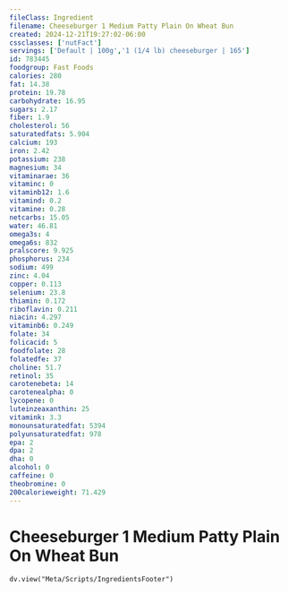 ```yaml
---
fileClass: Ingredient
filename: Cheeseburger 1 Medium Patty Plain On Wheat Bun
created: 2024-12-21T19:27:02-06:00
cssclasses: ['nutFact']
servings: ['Default | 100g','1 (1/4 lb) cheeseburger | 165']
id: 783445
foodgroup: Fast Foods
calories: 280
fat: 14.38
protein: 19.78
carbohydrate: 16.95
sugars: 2.17
fiber: 1.9
cholesterol: 56
saturatedfats: 5.904
calcium: 193
iron: 2.42
potassium: 238
magnesium: 34
vitaminarae: 36
vitaminc: 0
vitaminb12: 1.6
vitamind: 0.2
vitamine: 0.28
netcarbs: 15.05
water: 46.81
omega3s: 4
omega6s: 832
pralscore: 9.925
phosphorus: 234
sodium: 499
zinc: 4.04
copper: 0.113
selenium: 23.8
thiamin: 0.172
riboflavin: 0.211
niacin: 4.297
vitaminb6: 0.249
folate: 34
folicacid: 5
foodfolate: 28
folatedfe: 37
choline: 51.7
retinol: 35
carotenebeta: 14
carotenealpha: 0
lycopene: 0
luteinzeaxanthin: 25
vitamink: 3.3
monounsaturatedfat: 5394
polyunsaturatedfat: 978
epa: 2
dpa: 2
dha: 0
alcohol: 0
caffeine: 0
theobromine: 0
200calorieweight: 71.429
---
```


# Cheeseburger 1 Medium Patty Plain On Wheat Bun

```dataviewjs
dv.view("Meta/Scripts/IngredientsFooter")
```